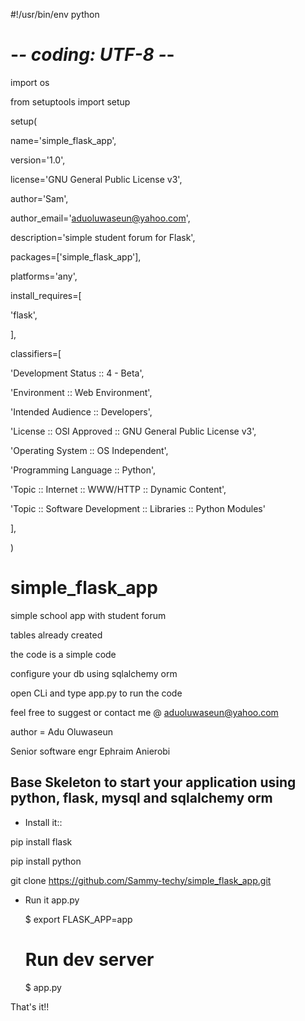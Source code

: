 #!/usr/bin/env python

# -*- coding: UTF-8 -*-

import os

from setuptools import setup

setup(

name='simple_flask_app',

version='1.0',

license='GNU General Public License v3',

author='Sam',

author_email='aduoluwaseun@yahoo.com',

description='simple student forum for Flask',

packages=['simple_flask_app'],

platforms='any',

install_requires=[

'flask',

],

classifiers=[

'Development Status :: 4 - Beta',

'Environment :: Web Environment',

'Intended Audience :: Developers',

'License :: OSI Approved :: GNU General Public License v3',

'Operating System :: OS Independent',

'Programming Language :: Python',

'Topic :: Internet :: WWW/HTTP :: Dynamic Content',

'Topic :: Software Development :: Libraries :: Python Modules'

],

)





# simple_flask_app

simple school app with student forum

tables already created

the code is a simple code 

configure your db using sqlalchemy orm

open CLi and type app.py to run the code

feel free to suggest or contact me @ aduoluwaseun@yahoo.com

author = Adu Oluwaseun

Senior software engr Ephraim Anierobi

Base Skeleton to start your application using python, flask, mysql and sqlalchemy orm
--------------------------------------------------------------

- Install it::

pip install flask

pip install python

git clone https://github.com/Sammy-techy/simple_flask_app.git

- Run it app.py

    $ export FLASK_APP=app
    
    # Run dev server
    
    $ app.py


That's it!!

